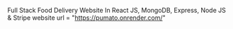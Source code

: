 Full Stack Food Delivery Website In React JS, MongoDB, Express, Node JS & Stripe
website url = "https://pumato.onrender.com/"
